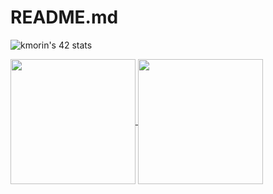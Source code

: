 # README.md
 
 <!-- <a href="https://github.com/Killian-Morin/42">Go to main 42 GitHub repo</a>> -->
 <!-- <a href="https://github.com/Killian-Morin/C-Piscine">Some of my project done during the piscine of 42 during july 2022 and at the beginning of my cursus in october 2022</a> -->

![kmorin's 42 stats](https://badge.mediaplus.ma/darkblue/kmorin?1337Badge=off&UM6P=off)

<a href="https://github.com/Killian-Morin?tab=repositories">
  <img height=200 align="center" src="https://github-readme-stats.vercel.app/api?username=Killian-Morin&show_icons=true&theme=tokyonight&rank_icon=github" />
</a>

<a href="https://github.com/Killian-Morin?tab=repositories">
  <img height=200 align="center" src="https://github-readme-stats.vercel.app/api/top-langs/?username=Killian-Morin&layout=compact" />
</a>
